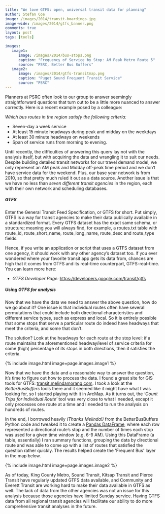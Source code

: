 ```yaml
---
title: "We love GTFS: open, universal transit data for planning"
author: Stefan Coe
image: /images/2014/transit-boardings.jpg
image-wide: /images/2014/gtfs_banner.png
comments: true
layout: post
tags: [tools]

images:
   image1:
      image: /images/2014/bus-stops.png
      caption: "Frequency of Service by Stop: AM Peak Metro Route 5"
      source: "PSRC, Better Bus Buffers"
   image2:
      image: /images/2014/gtfs-transitmap.png
      caption: "Puget Sound Frequent Transit Service"
      source: "PSRC"
---
```


Planners at PSRC often look to our group to answer seemingly straightforward questions that turn out to be a little more nuanced to answer correctly.  Here is a recent example posed by a colleague:

_Which bus routes in the region satisfy the following criteria:_

* Seven-day a week service
* At least 15 minute headways during peak and midday on the weekdays
* At least 30 minute headways on weekends
* Span of service runs from morning to evening.

Until recently, the difficulties of answering this query lay not with the analysis itself, but with acquiring the data and wrangling it to suit our needs. Despite building detailed transit networks for our travel demand model, we only represent an AM peak and Midday off-peak time period and we don’t have service data for the weekend. Plus, our base year network is from 2010, so that pretty much ruled it out as a data source. Another issue is that we have no less than _seven different transit agencies_ in the region, each with their own network and scheduling databases.

##### GTFS

Enter the General Transit Feed Specification, or GTFS for short. Put simply, GTFS is a way for transit agencies to make their data publically available in a standardized format. Every GTFS dataset has the exact same schema, or structure; meaning you will always find, for example,  a routes.txt table with route_id, route_short_name, route_long_name, route_desc and route_type fields.

Hence, if you write an application or script that uses a GTFS dataset from one agency, it should work with any other agency’s dataset too. If you ever wondered where your favorite transit app gets its data from, chances are high that it comes from GTFS and its real-time counterpart, GTFS-real-time. You can learn more here:

* *GTFS Developer Page:* <https://developers.google.com/transit/gtfs>

##### Using GTFS for analysis

Now that we have the data we need to answer the above question, how do we go about it? One issue is that individual routes often have several permutations that could include both directional characteristics and different service types, such as express and local. So it is entirely possible that some stops that serve a particular route do indeed have headways that meet the criteria, and some that don’t.

The solution? Look at the headways for each route at the stop level: if a route maintains the aforementioned headway/level of service criteria for some (high) percentage of its stops in both directions, then it satisfies the criteria.

{% include image.html image=page.images.image1 %}

Now that we have the data and a reasonable way to answer the question, it’s time to figure out how to process the data. I found a great site for GIS tools for GTFS: [transit.melindamorang.com](http://transit.melindamorang.com). I took a look at the *BetterBusBuffers* tools there and it seemed like it might have what I was looking for, so I started playing with it in ArcMap. As it turns out, the *‘Count Trips for Individual Route’* tool was very close to what I needed, except it only processes one route at a time and I needed to run the analysis on hundreds of routes.

In the end, I borrowed heavily *(Thanks Melinda!)* from the BetterBusBuffers Python code and tweaked it to create a [Pandas DataFrame](http://pandas.pydata.org/), where each row represented a directional route’s stop and the number of times each stop was used for a given time window (e.g. 6-9 AM). Using this DataFrame (a table, essentially) I ran summary functions, grouping the data by directional route and was able to come up with a list of routes that satisfied the question rather quickly. The results helped create the 'Frequent Bus' layer in the map below.

{% include image.html image=page.images.image2 %}

As of today, King County Metro, Sound Transit, Kitsap Transit and Pierce Transit have regularly updated GTFS data available, and Community and Everett Transit are working hard to make their data available in GTFS as well. The lack of data from the other agencies was not an issue for this analysis because those agencies have limited Sunday service. Having GTFS data from all regional transit agencies will facilitate our ability to do more comprehensive transit analyses in the future.

